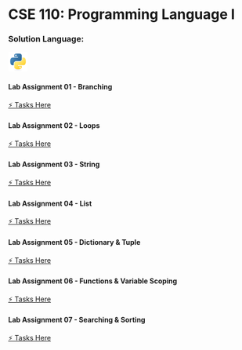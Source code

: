 # CSE 110: Programming Language I

<h3 align="left">Solution Language:</h3>
<p align="left"> <a href="https://www.python.org" target="_blank" rel="noreferrer"> <img src="https://raw.githubusercontent.com/devicons/devicon/master/icons/python/python-original.svg" alt="python" width="40" height="40"/> </a> </p>

#### Lab Assignment 01 - Branching

<a href="https://github.com/sabbirosa/BRACU/tree/main/CSE110/Lab_Assignment_01">⚡ Tasks Here</a>

#### Lab Assignment 02 - Loops

<a href="https://github.com/sabbirosa/BRACU/tree/main/CSE110/Lab_Assignment_02">⚡ Tasks Here</a>

#### Lab Assignment 03 - String

<a href="https://github.com/sabbirosa/BRACU/tree/main/CSE110/Lab_Assignment_03">⚡ Tasks Here</a>

#### Lab Assignment 04 - List

<a href="https://github.com/sabbirosa/BRACU/tree/main/CSE110/Lab_Assignment_04">⚡ Tasks Here</a>

#### Lab Assignment 05 - Dictionary & Tuple

<a href="https://github.com/sabbirosa/BRACU/tree/main/CSE110/Lab_Assignment_05">⚡ Tasks Here</a>

#### Lab Assignment 06 - Functions & Variable Scoping

<a href="https://github.com/sabbirosa/BRACU/tree/main/CSE110/Lab_Assignment_06">⚡ Tasks Here</a>

#### Lab Assignment 07 - Searching & Sorting

<a href="https://github.com/sabbirosa/BRACU/tree/main/CSE110/Lab_Assignment_07">⚡ Tasks Here</a>

